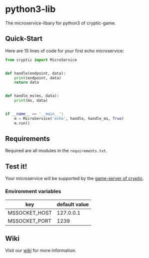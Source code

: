# python3-lib

The microservice-libary for python3 of cryptic-game.

## Quick-Start

Here are 15 lines of code for your first echo microservice:

```python
from cryptic import MicroService


def handle(endpoint, data):
    print(endpoint, data)
    return data


def handle_ms(ms, data):
    print(ms, data)


if __name__ == '__main__':
    m = MicroService('echo', handle, handle_ms, True)
    m.run()
```

## Requirements

Required are all modules in the `requirements.txt`.

## Test it!

Your microservice will be supported by the [game-server of cryptic](https://github.com/cryptic-game/server).

### Environment variables

| key               | default value |
|-------------------|---------------|
| MSSOCKET_HOST     | 127.0.0.1     |
| MSSOCKET_PORT     | 1239          |

## Wiki

Visit our [wiki](https://github.com/cryptic-game/python3-lib/wiki) for more information.
